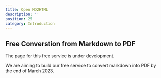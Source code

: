 ```yaml
---
title: Open MD2HTML
description: ''
position: 25
category: Introduction
---
```

## Free Converstion from Markdown to PDF

The page for this free service is under development. 

<alert>We are aiming to build our free service to convert markdown into PDF by the end of March 2023.</alert>